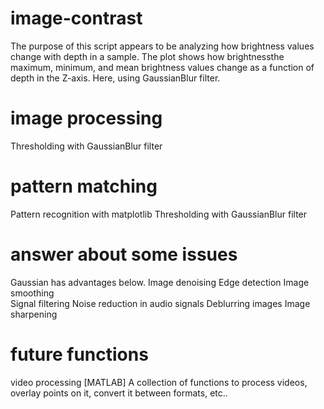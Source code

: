 # image-contrast
  The purpose of this script appears to be analyzing how brightness values change with depth in a sample. The plot shows how brightnessthe maximum, minimum, and mean brightness values change as a 
  function of depth in the Z-axis.
  Here, using GaussianBlur filter.

# image processing
  Thresholding with GaussianBlur filter

# pattern matching
  Pattern recognition with matplotlib
  Thresholding with GaussianBlur filter

# answer about some issues
  Gaussian has advantages below.
  Image denoising
  Edge detection
  Image smoothing  
  Signal filtering
  Noise reduction in audio signals
  Deblurring images
  Image sharpening

# future functions
  video processing
  [MATLAB] A collection of functions to process videos, overlay points on it, convert it between formats, etc..
